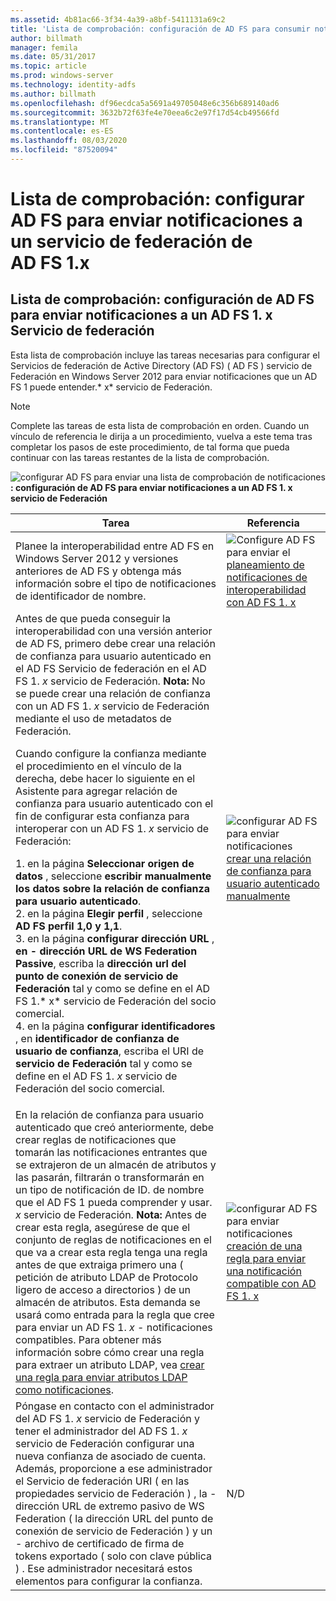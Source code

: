 ```yaml
---
ms.assetid: 4b81ac66-3f34-4a39-a8bf-5411131a69c2
title: 'Lista de comprobación: configuración de AD FS para consumir notificaciones de AD FS 1. x'
author: billmath
manager: femila
ms.date: 05/31/2017
ms.topic: article
ms.prod: windows-server
ms.technology: identity-adfs
ms.author: billmath
ms.openlocfilehash: df96ecdca5a5691a49705048e6c356b689140ad6
ms.sourcegitcommit: 3632b72f63fe4e70eea6c2e97f17d54cb49566fd
ms.translationtype: MT
ms.contentlocale: es-ES
ms.lasthandoff: 08/03/2020
ms.locfileid: "87520094"
---
```

# <a name="checklist-configuring-ad-fs-to-send-claims-to-an-ad-fs-1x-federation-service"></a>Lista de comprobación: configurar AD FS para enviar notificaciones a un servicio de federación de AD FS 1.x


## <a name="checklist-configuring-ad-fs-to-send-claims-to-an-adfs1x-federation-service"></a>Lista de comprobación: configuración de AD FS para enviar notificaciones a un AD FS 1. x Servicio de federación
Esta lista de comprobación incluye las tareas necesarias para configurar el Servicios de federación de Active Directory (AD FS) \( AD FS \) servicio de Federación en Windows Server 2012 para enviar notificaciones que un AD FS 1 puede entender.* x* servicio de Federación.

> [!NOTE]
> Complete las tareas de esta lista de comprobación en orden. Cuando un vínculo de referencia le dirija a un procedimiento, vuelva a este tema tras completar los pasos de este procedimiento, de tal forma que pueda continuar con las tareas restantes de la lista de comprobación.

![configurar AD FS para enviar una lista de comprobación de notificaciones](media/2b05dce3-938f-4168-9b8f-1f4398cbdb9b.gif)**: configuración de AD FS para enviar notificaciones a un AD FS 1. x servicio de Federación**

|Tarea|Referencia|
|--------|-------------|
|Planee la interoperabilidad entre AD FS en Windows Server 2012 y versiones anteriores de AD FS y obtenga más información sobre el tipo de notificaciones de identificador de nombre.|![Configure AD FS para enviar el](media/faa393df-4856-4431-9eda-4f4e5be72a90.gif)[planeamiento de notificaciones de interoperabilidad con AD FS 1. x](/previous-versions/windows/it-pro/windows-server-2012-R2-and-2012/ff678040(v=ws.11))|
|Antes de que pueda conseguir la interoperabilidad con una versión anterior de AD FS, primero debe crear una relación de confianza para usuario autenticado en el AD FS Servicio de federación en el AD FS 1. *x* servicio de Federación. **Nota:** No se puede crear una relación de confianza con un AD FS 1. *x* servicio de Federación mediante el uso de metadatos de Federación.<p>Cuando configure la confianza mediante el procedimiento en el vínculo de la derecha, debe hacer lo siguiente en el Asistente para agregar relación de confianza para usuario autenticado con el fin de configurar esta confianza para interoperar con un AD FS 1. *x* servicio de Federación:<p>1. en la página **Seleccionar origen de datos** , seleccione **escribir manualmente los datos sobre la relación de confianza para usuario autenticado**.<br />2. en la página **Elegir perfil** , seleccione **AD FS perfil 1,0 y 1,1**.<br />3. en la página **configurar dirección URL** , **en \- dirección URL de WS Federation Passive**, escriba la **dirección url del punto de conexión de servicio de Federación** tal y como se define en el AD FS 1.* x* servicio de Federación del socio comercial.<br />4. en la página **configurar identificadores** , en **identificador de confianza de usuario de confianza**, escriba el URI de **servicio de Federación** tal y como se define en el AD FS 1. *x* servicio de Federación del socio comercial.|![configurar AD FS para enviar notificaciones](media/faa393df-4856-4431-9eda-4f4e5be72a90.gif)[crear una relación de confianza para usuario autenticado manualmente](../../ad-fs/operations/Create-a-Relying-Party-Trust.md)|
|En la relación de confianza para usuario autenticado que creó anteriormente, debe crear reglas de notificaciones que tomarán las notificaciones entrantes que se extrajeron de un almacén de atributos y las pasarán, filtrarán o transformarán en un tipo de notificación de ID. de nombre que el AD FS 1 pueda comprender y usar. *x* servicio de Federación. **Nota:** Antes de crear esta regla, asegúrese de que el conjunto de reglas de notificaciones en el que va a crear esta regla tenga una regla antes de que extraiga primero una \( petición de atributo LDAP de Protocolo ligero de acceso a directorios \) de un almacén de atributos. Esta demanda se usará como entrada para la regla que cree para enviar un AD FS 1. *x* \- notificaciones compatibles. Para obtener más información sobre cómo crear una regla para extraer un atributo LDAP, vea [crear una regla para enviar atributos LDAP como notificaciones](../../ad-fs/operations/Create-a-Rule-to-Send-LDAP-Attributes-as-Claims.md).|![configurar AD FS para enviar notificaciones](media/faa393df-4856-4431-9eda-4f4e5be72a90.gif)[creación de una regla para enviar una notificación compatible con AD FS 1. x](../../ad-fs/operations/Create-a-Rule-to-Send-an-AD-FS-1x-Compatible-Claim.md)|
|Póngase en contacto con el administrador del AD FS 1. *x* servicio de Federación y tener el administrador del AD FS 1. *x* servicio de Federación configurar una nueva confianza de asociado de cuenta. Además, proporcione a ese administrador el Servicio de federación URI \( en las propiedades servicio de Federación \) , la \- dirección URL de extremo pasivo de WS Federation \( la dirección URL del punto de conexión de servicio de Federación \) y un \- archivo de certificado de firma de tokens exportado \( solo con clave pública \) . Ese administrador necesitará estos elementos para configurar la confianza.|N\/D|

